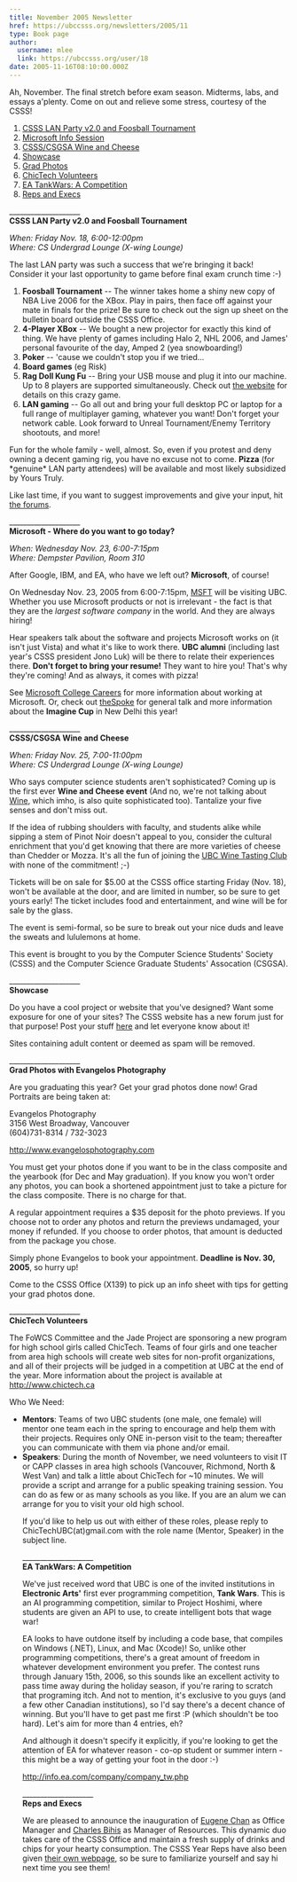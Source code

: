 ```yaml
---
title: November 2005 Newsletter 
href: https://ubccsss.org/newsletters/2005/11
type: Book page
author:
  username: mlee
  link: https://ubccsss.org/user/18
date: 2005-11-16T08:10:00.000Z
---
```


<div class="field field-name-body field-type-text-with-summary field-label-hidden"><div class="field-items"><div class="field-item even"><p>Ah, November.  The final stretch before exam season.  Midterms, labs, and essays a&apos;plenty.  Come on out and relieve some stress, courtesy of the CSSS!</p>
<ol>
<li><a href="/newsletters/2005/11#1">CSSS LAN Party v2.0 and Foosball Tournament</a></li>
<li><a href="/newsletters/2005/11#2">Microsoft Info Session</a></li>
<li><a href="/newsletters/2005/11#3">CSSS/CSGSA Wine and Cheese</a></li>
<li><a href="/newsletters/2005/11#4">Showcase</a></li>
<li><a href="/newsletters/2005/11#5">Grad Photos</a></li>
<li><a href="/newsletters/2005/11#6">ChicTech Volunteers</a></li>
<li><a href="/newsletters/2005/11#7">EA TankWars: A Competition</a></li>
<li><a href="/newsletters/2005/11#8">Reps and Execs</a></li>
</ol>
<p>____________________<br>
<a name="1"></a><strong>CSSS LAN Party v2.0 and Foosball Tournament</strong></p>
<p><em>When: Friday Nov. 18, 6:00-12:00pm<br>
Where: CS Undergrad Lounge (X-wing Lounge)</em></p>
<p>The last LAN party was such a success that we&apos;re bringing it back! Consider it your last opportunity to game before final exam crunch time :-)</p>
<ol>
<li><strong>Foosball Tournament</strong> -- The winner takes home a shiny new copy of NBA Live 2006 for the XBox. Play in pairs, then face off against your mate in finals for the prize!  Be sure to check out the sign up sheet on the bulletin board outside the CSSS Office.</li>
<li><strong>4-Player XBox</strong> -- We bought a new projector for exactly this kind of thing. We have plenty of games including Halo 2, NHL 2006, and James&apos; personal favourite of the day, Amped 2 (yea snowboarding!)</li>
<li><strong>Poker</strong> -- &apos;cause we couldn&apos;t stop you if we tried...</li>
<li><strong>Board games</strong> (eg Risk)</li>
<li><strong>Rag Doll Kung Fu</strong> -- Bring your USB mouse and plug it into our machine. Up to 8 players are supported simultaneously. Check out <a href="/http//ragdollkungfu.com">the website</a> for details on this crazy game.
</li><li><strong>LAN gaming</strong> -- Go all out and bring your full desktop PC or laptop for a full range of multiplayer gaming, whatever you want! Don&apos;t forget your network cable.  Look forward to Unreal Tournament/Enemy Territory shootouts, and more!</li>
</ol>
<p>Fun for the whole family - well, almost. So, even if you protest and deny owning a decent gaming rig, you have no excuse not to come. <strong>Pizza</strong> (for *genuine* LAN party attendees) will be available and most likely subsidized by Yours Truly.</p>
<p>Like last time, if you want to suggest improvements and give your input, hit <a href="http://www.csss.cs.ubc.ca/forum">the forums</a>.</p>
<p>____________________<br>
<a name="2"></a><strong>Microsoft - Where do you want to go today?</strong></p>
<p><em>When: Wednesday Nov. 23, 6:00-7:15pm<br>
Where: Dempster Pavilion, Room 310</em></p>
<p>After Google, IBM, and EA, who have we left out?  <b>Microsoft</b>, of course!</p>
<p>On Wednesday Nov. 23, 2005 from 6:00-7:15pm, <a href="http://www.investor.reuters.com/FullQuote.aspx?ticker=MSFT">MSFT</a> will be visiting UBC.  Whether you use Microsoft products or not is irrelevant - the fact is that they are the <i>largest software company</i> in the world.  And they are always hiring!</p>
<p>Hear speakers talk about the software and projects Microsoft works on (it isn&apos;t just Vista) and what it&apos;s like to work there.  <b>UBC alumni</b> (including last year&apos;s CSSS president Jono Luk) will be there to relate their experiences there. <b>Don&apos;t forget to bring your resume!</b> They want to hire you!  That&apos;s why they&apos;re coming!  And as always, it comes with pizza!</p>
<p>See <a href="https://www.microsoft.com/College/default.mspx">Microsoft College Careers</a> for more information about working at Microsoft.  Or, check out <a href="http://thespoke.net">theSpoke</a> for general talk and more information about the <b>Imagine Cup</b> in New Delhi this year!</p>
<p>____________________<br>
<a name="3"></a><strong>CSSS/CSGSA Wine and Cheese</strong></p>
<p><em>When: Friday Nov. 25, 7:00-11:00pm<br>
Where: CS Undergrad Lounge (X-wing Lounge)</em></p>
<p>Who says computer science students aren&apos;t sophisticated?  Coming up is the first ever <b>Wine and Cheese event</b>  (And no, we&apos;re not talking about <a href="http://www.winehq.com/">Wine</a>, which imho, is also quite sophisticated too). Tantalize your five senses and don&apos;t miss out.</p>
<p>If the idea of rubbing shoulders with faculty, and students alike while sipping a stem of Pinot Noir doesn&apos;t appeal to you, consider the cultural enrichment that you&apos;d get knowing that there are more varieties of cheese than Chedder or Mozza.  It&apos;s all the fun of joining the <a href="http://www.ams.ubc.ca/clubs/winetasting">UBC Wine Tasting Club</a> with none of the commitment! ;-)</p>
<p>Tickets will be on sale for $5.00 at the CSSS office starting Friday (Nov. 18), won&apos;t be available at the door, and are limited in number, so be sure to get yours early! The ticket includes food and entertainment, and wine will be for sale by the glass.</p>
<p>The event is semi-formal, so be sure to break out your nice duds and leave the sweats and lululemons at home.</p>
<p>This event is brought to you by the Computer Science Students&apos; Society (CSSS) and the Computer Science Graduate Students&apos; Assocation (CSGSA).</p>
<p>____________________<br>
<a name="4"></a><strong>Showcase</strong></p>
<p>Do you have a cool project or website that you&apos;ve designed? Want some exposure for one of your sites? The CSSS website has a new forum just for that purpose!  Post your stuff <a href="http://www.csss.cs.ubc.ca/forum/13">here</a> and let everyone know about it! </p>
<p>Sites containing adult content or deemed as spam will be removed.</p>
<p>____________________<br>
<a name="5"></a><strong>Grad Photos with Evangelos Photography</strong></p>
<p>Are you graduating this year?  Get your grad photos done now!  Grad Portraits are being taken at:</p>
<p>Evangelos Photography<br>
3156 West Broadway, Vancouver<br>
(604)731-8314 / 732-3023</p>
<p><a href="http://www.evangelosphotography.com">http://www.evangelosphotography.com</a></p>
<p>You must get your photos done if you want to be in the class composite and the yearbook (for Dec and May graduation).  If you know you won&apos;t order any photos, you can book a shortened appointment just to take a picture for the class composite.  There is no charge for that.</p>
<p>A regular appointment requires a $35 deposit for the photo previews.  If you choose not to order any photos and return the previews undamaged, your money if refunded.  If you choose to order photos, that amount is deducted from the package you chose.</p>
<p>Simply phone Evangelos to book your appointment.  <strong>Deadline is Nov. 30, 2005</strong>, so hurry up!</p>
<p>Come to the CSSS Office (X139) to pick up an info sheet with tips for getting your grad photos done.</p>
<p>____________________<br>
<a name="6"></a><strong>ChicTech Volunteers</strong></p>
<p>The FoWCS Committee and the Jade Project are sponsoring a new program for high school girls called ChicTech. Teams of four girls and one teacher from area high schools will create web sites for non-profit organizations, and all of their projects will be judged in a competition at UBC at the end of the year. More information about the project is available at <a href="http://www.chictech.ca">http://www.chictech.ca</a></p>
<p>Who We Need:</p>
<ul>
<li><strong>Mentors</strong>: Teams of two UBC students (one male, one female) will mentor one team each in the spring to encourage and help them with their projects. Requires only ONE in-person visit to the team; thereafter you can communicate with them via phone and/or email.</li>
<li><strong>Speakers</strong>: During the month of November, we need volunteers to visit IT or CAPP classes in area high schools (Vancouver, Richmond, North &amp; West Van) and talk a little about ChicTech for ~10 minutes. We will provide a script and arrange for a public speaking training session. You can do as few or as many schools as you like. If you are an alum we can arrange for you to visit your old high school.</li>

<p>If you&apos;d like to help us out with either of these roles, please reply to ChicTechUBC(at)gmail.com with the role name (Mentor, Speaker) in the subject line.</p>
<p>____________________<br>
<a name="7"></a><strong> EA TankWars: A Competition</strong></p>
<p>We&apos;ve just received word that UBC is one of the invited institutions in <strong>Electronic Arts&apos;</strong> first ever programming competition, <strong>Tank Wars</strong>. This is an AI programming competition, similar to Project Hoshimi, where students are given an API to use, to create intelligent bots that wage war!</p>
<p>EA looks to have outdone itself by including a code base, that compiles on Windows (.NET), Linux, and Mac (Xcode)! So, unlike other programming competitions, there&apos;s a great amount of freedom in whatever development environment you prefer. The contest runs through January 15th, 2006, so this sounds like an excellent activity to pass time away during the holiday season, if you&apos;re raring to scratch that programing itch. And not to mention, it&apos;s exclusive to you guys (and a few other Canadian institutions), so I&apos;d say there&apos;s a decent chance of winning. But you&apos;ll have to get past me first :P (which shouldn&apos;t be too hard). Let&apos;s aim for more than 4 entries, eh?</p>
<p>And although it doesn&apos;t specify it explicitly, if you&apos;re looking to get the attention of EA for whatever reason - co-op student or summer intern - this might be a way of getting your foot in the door :-)</p>
<p><a href="http://info.ea.com/company/company_tw.php">http://info.ea.com/company/company_tw.php</a></p>
<p>____________________<br>
<a name="8"></a><strong>Reps and Execs</strong></p>
<p>We are pleased to announce the inauguration of <a href="http://www.csss.cs.ubc.ca/execs">Eugene Chan</a> as Office Manager and <a href="http://www.csss.cs.ubc.ca/execs">Charles Bihis</a> as Manager of Resources.  This dynamic duo takes care of the CSSS Office and maintain a fresh supply of drinks and chips for your hearty consumption.  The CSSS Year Reps have also been given <a href="http://www.csss.cs.ubc.ca/reps">their own webpage</a>, so be sure to familiarize yourself and say hi next time you see them!</p>
</ul></div></div></div>    <footer>
          </footer>
